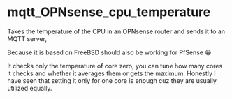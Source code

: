 # mqtt_OPNsense_cpu_temperature

Takes the temperature of the CPU in an OPNsense router and sends it to an MQTT server,

Because it is based on FreeBSD should also be working for PfSense 😀

It checks only the temperature of core zero, you can tune how many cores it checks and whether it averages them or gets the maximum. Honestly I have seen that setting it only for one core is enough cuz they are usually utilized equally.
